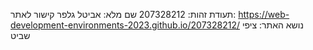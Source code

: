 תעודת זהות: 207328212
שם מלא: אביטל גלפר
קישור לאתר: https://web-development-environments-2023.github.io/207328212/
נושא האתר: ציפי שביט
